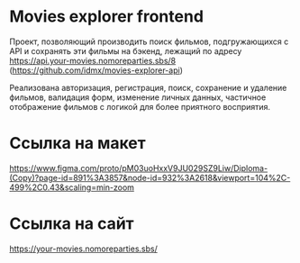 # Movies explorer frontend
Проект, позволяющий производить поиск фильмов, подгружающихся с API и сохранять эти фильмы на бэкенд, лежащий по адресу https://api.your-movies.nomoreparties.sbs/8 (https://github.com/idmx/movies-explorer-api)

Реализована авторизация, регистрация, поиск, сохранение и удаление фильмов, валидация форм, изменение личных данных, частичное отображение фильмов с логикой для более приятного восприятия.

# Ссылка на макет
https://www.figma.com/proto/pM03uoHxxV9JU029SZ9Liw/Diploma-(Copy)?page-id=891%3A3857&node-id=932%3A2618&viewport=104%2C-499%2C0.43&scaling=min-zoom

# Ссылка на сайт 
https://your-movies.nomoreparties.sbs/
